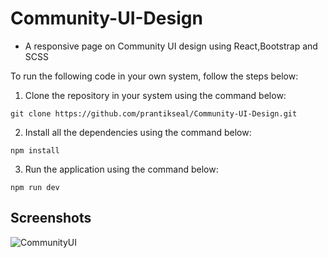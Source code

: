# Community-UI-Design
- A responsive page on Community UI design using React,Bootstrap and SCSS

To run the following code in your own system, follow the steps below:

1. Clone the repository in your system using the command below:
```
git clone https://github.com/prantikseal/Community-UI-Design.git
```
2. Install all the dependencies using the command below:
```
npm install
```
3. Run the application using the command below:
```
npm run dev
```

## Screenshots

![CommunityUI](https://github.com/prantikseal/Community-UI-Design/assets/83081442/a2a9adc5-d09a-41db-a5c1-d7db39c3cad3)
